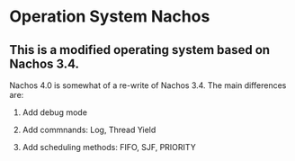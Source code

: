 # Operation System Nachos

## This is a modified operating system based on Nachos 3.4.

Nachos 4.0 is somewhat of a re-write of Nachos 3.4.
The main differences are:

1. Add debug mode

2. Add commnands: Log, Thread Yield 

3. Add scheduling methods: FIFO, SJF, PRIORITY
